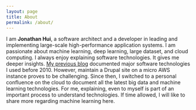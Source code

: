 ```yaml
---
layout: page
title: About
permalink: /about/
---
```


I am **Jonathan Hui**, a software architect and a developer in leading and implementing large-scale high-performance application systems. I am passionate about machine learning, deep learning, large dataset, and cloud computing. I always enjoy explaining software technologies. It gives me deeper insights.  [My previous blog](http://jonathanhui.com) documented major software technologies I used before 2010. However, maintain a Drupal site on a micro AWS instance proves to be challenging. Since then, I switched to a personal confluence on the cloud to document all the latest big data and machine learning technologies. For me, explaining, even to myself is part of an important process to understand technologies. If time allowed, I will like to share more regarding machine learning here.


